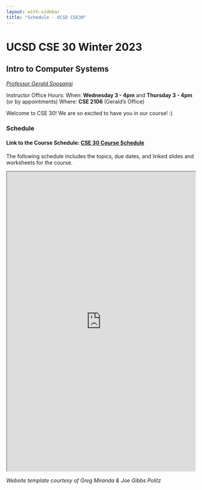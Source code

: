 ```yaml
---
layout: with-sidebar
title: "Schedule - UCSD CSE30"
---
```


# UCSD CSE 30 Winter 2023

## Intro to Computer Systems

[_Professor Gerald Soosairaj_](https://geraldsoosairaj.github.io/)

Instructor Office Hours:
When: **Wednesday 3 - 4pm** and **Thursday 3 - 4pm** (or by appointments)
Where: **CSE 2106** (Gerald’s Office)

Welcome to CSE 30! We are so excited to have you in our course! :) 

### Schedule

#### Link to the Course Schedule: [CSE 30 Course Schedule](https://docs.google.com/spreadsheets/d/1IwO-H9SwEh_yTcvxM0qLv07Qm0VXYQfJi--L4qpEAbA/edit?usp=sharing)

The following schedule includes the topics, due dates, and linked slides and worksheets for the course.

<iframe src="https://docs.google.com/spreadsheets/d/e/2PACX-1vTokw3NxKq2dvnjq_a1BmFOM3rFAoews8cptC5V4DJAB6shOFVRO36qe8tN8QHMW-qxf0aztO7HZKpB/pubhtml?widget=true&amp;headers=false" width="100%" height="800px"></iframe>

_Website template courtesy of Greg Miranda & Joe Gibbs Politz_

